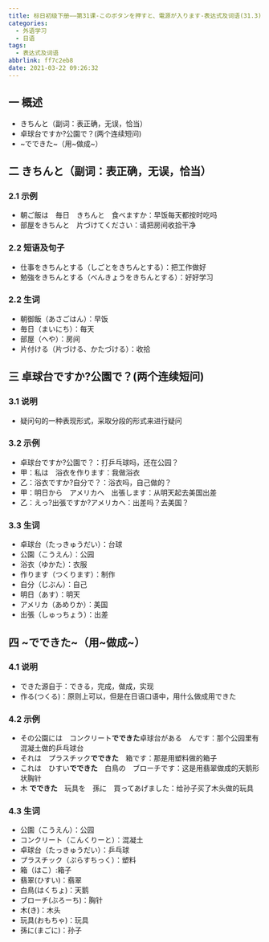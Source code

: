 ```yaml
---
title: 标日初级下册——第31课-このボタンを押すと、電源が入ります-表达式及词语(31.3)
categories:
  - 外语学习
  - 日语
tags:
  - 表达式及词语
abbrlink: ff7c2eb8
date: 2021-03-22 09:26:32
---
```

## 一 概述

* きちんと（副词：表正确，无误，恰当）
* 卓球台ですか?公園で？(两个连续短问)
* \~でできた\~（用\~做成\~）

<!--more-->

## 二 きちんと（副词：表正确，无误，恰当）

### 2.1 示例

* 朝ご飯は　毎日　きちんと　食べますか：早饭每天都按时吃吗
* 部屋をきちんと　片づけてください：请把房间收拾干净

### 2.2 短语及句子

* 仕事をきちんとする（しごとをきちんとする）：把工作做好
* 勉強をきちんとする（べんきょうをきちんとする）：好好学习

### 2.2 生词

* 朝御飯（あさごはん）：早饭
* 毎日（まいにち）：每天
* 部屋（へや）：房间
* 片付ける（片づける、かたづける）：收拾

## 三 卓球台ですか?公園で？(两个连续短问)

### 3.1 说明

* 疑问句的一种表现形式，采取分段的形式来进行疑问

### 3.2 示例

* 卓球台ですか?公園で？：打乒乓球吗，还在公园？
* 甲：私は　浴衣を作ります：我做浴衣
* 乙：浴衣ですか?自分で？：浴衣吗，自己做的？
* 甲：明日から　アメリカへ　出張します：从明天起去美国出差
* 乙：えっ?出張ですか?アメリカへ：出差吗？去美国？

### 3.3 生词

* 卓球台（たっきゅうだい）：台球
* 公園（こうえん）：公园
* 浴衣（ゆかた）：衣服
* 作ります（つくります）：制作
* 自分（じぶん）：自己
* 明日（あす）：明天
* アメリカ（あめりか）：美国
* 出張（しゅっちょう）：出差

## 四 \~でできた\~（用\~做成\~）

### 4.1 说明

* できた源自于：できる，完成，做成，实现
* 作る(つくる)：原则上可以，但是在日语口语中，用什么做成用できた

### 4.2 示例

* その公園には　コンクリート**でできた**卓球台がある　んです：那个公园里有混凝土做的乒乓球台
* それは　プラスチック**でできた**　箱です：那是用塑料做的箱子
* これは　ひすい**でできた**　白鳥の　ブローチです：这是用翡翠做成的天鹅形状胸针
* 木 **でできた**　玩具を　孫に　買ってあげました：给孙子买了木头做的玩具

### 4.3 生词

* 公園（こうえん）：公园
* コンクリート（こんくりーと）：混凝土
* 卓球台（たっきゅうだい）：乒乓球
* プラスチック（ぷらすちっく）：塑料
* 箱（はこ）:箱子
* 翡翠(ひすい)：翡翠
* 白鳥(はくちょ)：天鹅
* ブローチ(ぶろーち)：胸针
* 木(き)：木头
* 玩具(おもちゃ)：玩具
* 孫に(まごに)：孙子

